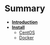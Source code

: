 # Summary

* [**Introduction**](README.md)
* [**Install**](install.md)
  * [CentOS](Centos/Install.md)
  * [Docker](Docker/Install.md)



